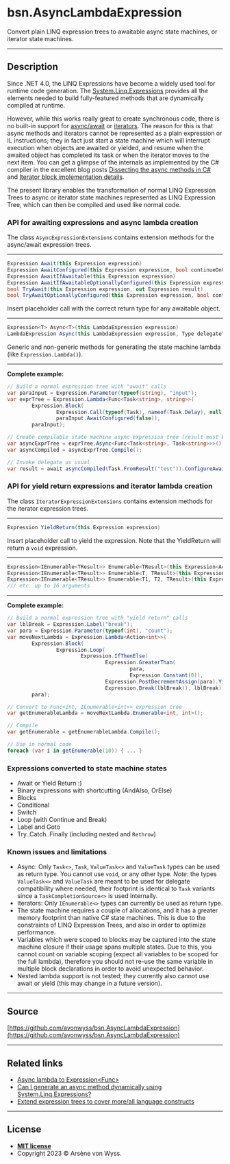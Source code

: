 <!-- GRAPHIC -->

# bsn.AsyncLambdaExpression

Convert plain LINQ expression trees to awaitable async state machines, or iterator state machines.

<!-- badges -->

---

## Description

Since .NET 4.0, the LINQ Expressions have become a widely used tool for runtime code generation. The
[System.Linq.Expressions](https://learn.microsoft.com/en-us/dotnet/api/system.linq.expressions) provides all
the elements needed to build fully-featured methods that are dynamically compiled at runtime.

However, while this works really great to create synchronous code, there is no built-in support for
[async/await](https://devblogs.microsoft.com/pfxteam/asyncawait-faq/) or
[iterators](https://learn.microsoft.com/en-us/dotnet/csharp/iterators#enumeration-sources-with-iterator-methods).
The reason for this is that async methods and iterators cannot be represented as a plain expression or IL
instructions; they in fact just start a state machine which will interrupt execution when objects are awaited
or yielded, and resume when the awaited object has completed its task or when the iterator moves to the next item.
You can get a glimpse of the internals as implemented by the C# compiler in the excellent blog posts
[Dissecting the async methods in C#](https://devblogs.microsoft.com/premier-developer/dissecting-the-async-methods-in-c/)
and [Iterator block implementation details](https://csharpindepth.com/Articles/IteratorBlockImplementation).

The present library enables the transformation of normal LINQ Expression Trees to async or iterator state machines
represented as LINQ Expression Tree, which can then be compiled and used like normal code.

### API for awaiting expressions and async lambda creation

The class `AsyncExpressionExtensions` contains extension methods for the async/await expression trees.

---

```cs
Expression Await(this Expression expression)
Expression AwaitConfigured(this Expression expression, bool continueOnCapturedContext)
Expression AwaitIfAwaitable(this Expression expression)
Expression AwaitIfAwaitableOptionallyConfigured(this Expression expression, bool continueOnCapturedContext)
bool TryAwait(this Expression expression, out Expression result)
bool TryAwaitOptionallyConfigured(this Expression expression, bool continueOnCapturedContext, out Expression result)
```

Insert placeholder call with the correct return type for any awaitable object.

---

```cs
Expression<T> Async<T>(this LambdaExpression expression)
LambdaExpression Async(this LambdaExpression expression, Type delegateType)
```

Generic and non-generic methods for generating the state machine lambda (like `Expression.Lambda()`).

---

**Complete example:**

```cs
// Build a normal expression tree with "await" calls
var paraInput = Expression.Parameter(typeof(string), "input");
var exprTree = Expression.Lambda<Func<Task<string>, string>>(
		Expression.Block(
				Expression.Call(typeof(Task), nameof(Task.Delay), null, Expression.Constant(1000)).AwaitConfigured(false),
				paraInput.AwaitConfigured(false)),
		paraInput);

// Create compilable state machine async expression tree (result must be Task<?> or Task)
var asyncExprTree = exprTree.Async<Func<Task<string>, Task<string>>>();
var asyncCompiled = asyncExprTree.Compile();

// Invoke delegate as usual
var result = await asyncCompiled(Task.FromResult("test")).ConfigureAwait(false);
```

### API for yield return expressions and iterator lambda creation

The class `IteratorExpressionExtensions` contains extension methods for the iterator expression trees.

---

```cs
Expression YieldReturn(this Expression expression)
```

Insert placeholder call to yield the expression. Note that the YieldReturn will return a `void` expression.

---

```cs
Expression<IEnumerable<TResult>> Enumerable<TResult>(this Expression<Action> expression)
Expression<IEnumerable<TResult>> Enumerable<T, TResult>(this Expression<Action<T>> expression)
Expression<IEnumerable<TResult>> Enumerable<T1, T2, TResult>(this Expression<Action<T1, T2>> expression)
/// etc. up to 16 arguments
```

---

**Complete example:**

```cs
// Build a normal expression tree with "yield return" calls
var lblBreak = Expression.Label("break");
var para = Expression.Parameter(typeof(int), "count");
var moveNextLambda = Expression.Lambda<Action<int>>(
		Expression.Block(
				Expression.Loop(
						Expression.IfThenElse(
								Expression.GreaterThan(
										para,
										Expression.Constant(0)),
								Expression.PostDecrementAssign(para).YieldReturn(),
								Expression.Break(lblBreak)), lblBreak)),
		para);

// Convert to Func<int, IEnumerable<int>> expression tree
var getEnumerableLambda = moveNextLambda.Enumerable<int, int>();

// Compile
var getEnumerable = getEnumerableLambda.Compile();

// Use in normal code
foreach (var i in getEnumerable(10)) { ... }
```

### Expressions converted to state machine states

 * Await or Yield Return :)
 * Binary expressions with shortcutting (AndAlso, OrElse)
 * Blocks
 * Conditional
 * Switch
 * Loop (with Continue and Break)
 * Label and Goto
 * Try..Catch..Finally (including nested and `Rethrow`)

### Known issues and limitations

 * Async: Only `Task<>`, `Task`, `ValueTask<>` and `ValueTask` types can be used as return type. You cannot use `void`, 
   or any other type. *Note:* the types `ValueTask<>` and `ValueTask` are meant to be used for delegate compatibility
   where needed, their footprint is identical to `Task` variants since a `TaskCompletionSource<>` is used internally.
 * Iterators: Only `IEnumerable<>` types can currently be used as return type.
 * The state machine requires a couple of allocations, and it has a greater memory footprint than native C# state
   machines. This is due to the constraints of LINQ Expression Trees, and also in order to optimize performance.
 * Variables which were scoped to blocks may be captured into the state machine closure if their usage spans multiple
   states. Due to this, you cannot count on variable scoping (expect all variables to be scoped for the full lambda),
   therefore you should not re-use the same variable in multiple block declarations in order to avoid unexpected behavior.
 * Nested lambda support is not tested; they currently also cannot use await or yield (this may change in a future version).

<!--
---
## FAQ
- **Q**
    - A
-->

---

## Source

[https://github.com/avonwyss/bsn.AsyncLambdaExpression](https://github.com/avonwyss/bsn.AsyncLambdaExpression)

---

## Related links

- [Async lambda to Expression<Func<Task>>](https://stackoverflow.com/questions/31543468/async-lambda-to-expressionfunctask/31543991#31543991)
- [Can I generate an async method dynamically using System.Linq.Expressions?](https://stackoverflow.com/questions/24240702/can-i-generate-an-async-method-dynamically-using-system-linq-expressions)
- [Extend expression trees to cover more/all language constructs](https://github.com/dotnet/csharplang/discussions/158) 

---

## License

- **[MIT license](LICENSE.txt)**
- Copyright 2023 © Arsène von Wyss.
